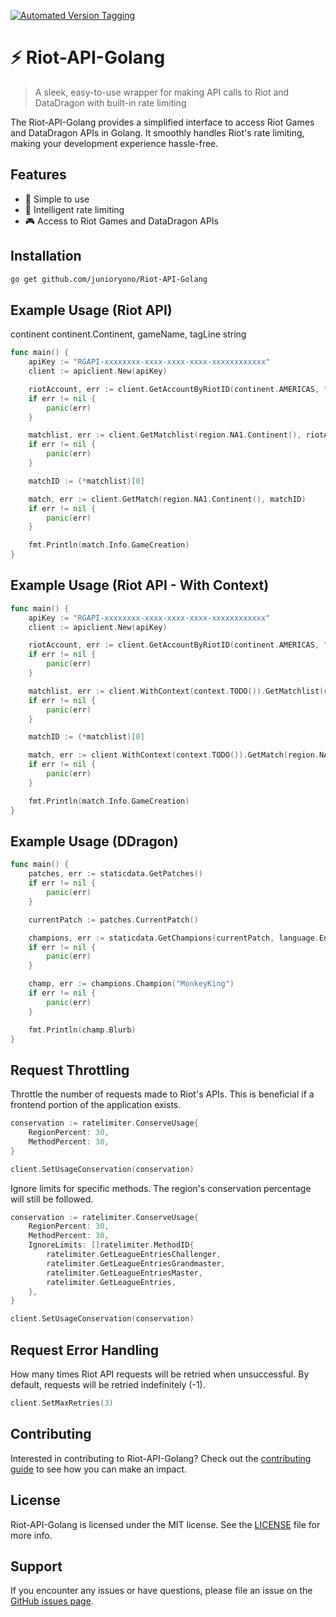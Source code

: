 [![Automated Version Tagging](https://github.com/junioryono/Riot-API-Golang/actions/workflows/tagging.yml/badge.svg)](https://github.com/junioryono/Riot-API-Golang/actions/workflows/tagging.yml)

# ⚡️ Riot-API-Golang

> A sleek, easy-to-use wrapper for making API calls to Riot and DataDragon with built-in rate limiting

The Riot-API-Golang provides a simplified interface to access Riot Games and DataDragon APIs in Golang. It smoothly handles Riot's rate limiting, making your development experience hassle-free.

## Features

- 🚀 Simple to use
- 🧠 Intelligent rate limiting
- 🎮 Access to Riot Games and DataDragon APIs

## Installation

```bash
go get github.com/junioryono/Riot-API-Golang
```

## Example Usage (Riot API)

continent continent.Continent, gameName, tagLine string

```go
func main() {
	apiKey := "RGAPI-xxxxxxxx-xxxx-xxxx-xxxx-xxxxxxxxxxxx"
	client := apiclient.New(apiKey)

	riotAccount, err := client.GetAccountByRiotID(continent.AMERICAS, "Mighty Junior", "NA1")
	if err != nil {
		panic(err)
	}

	matchlist, err := client.GetMatchlist(region.NA1.Continent(), riotAccount.Puuid, nil)
	if err != nil {
		panic(err)
	}

	matchID := (*matchlist)[0]

	match, err := client.GetMatch(region.NA1.Continent(), matchID)
	if err != nil {
		panic(err)
	}

	fmt.Println(match.Info.GameCreation)
}
```

## Example Usage (Riot API - With Context)

```go
func main() {
	apiKey := "RGAPI-xxxxxxxx-xxxx-xxxx-xxxx-xxxxxxxxxxxx"
	client := apiclient.New(apiKey)

	riotAccount, err := client.GetAccountByRiotID(continent.AMERICAS, "Mighty Junior", "NA1")
	if err != nil {
		panic(err)
	}

	matchlist, err := client.WithContext(context.TODO()).GetMatchlist(region.NA1.Continent(), riotAccount.Puuid, nil)
	if err != nil {
		panic(err)
	}

	matchID := (*matchlist)[0]

	match, err := client.WithContext(context.TODO()).GetMatch(region.NA1.Continent(), matchID)
	if err != nil {
		panic(err)
	}

	fmt.Println(match.Info.GameCreation)
}
```

## Example Usage (DDragon)

```go
func main() {
	patches, err := staticdata.GetPatches()
	if err != nil {
		panic(err)
	}

	currentPatch := patches.CurrentPatch()

	champions, err := staticdata.GetChampions(currentPatch, language.EnglishUnitedStates)
	if err != nil {
		panic(err)
	}

	champ, err := champions.Champion("MonkeyKing")
	if err != nil {
		panic(err)
	}

	fmt.Println(champ.Blurb)
}
```

## Request Throttling

Throttle the number of requests made to Riot's APIs.
This is beneficial if a frontend portion of the application exists.

```go
conservation := ratelimiter.ConserveUsage{
    RegionPercent: 30,
    MethodPercent: 30,
}

client.SetUsageConservation(conservation)
```

Ignore limits for specific methods.
The region's conservation percentage will still be followed.

```go
conservation := ratelimiter.ConserveUsage{
    RegionPercent: 30,
    MethodPercent: 30,
    IgnoreLimits: []ratelimiter.MethodID{
        ratelimiter.GetLeagueEntriesChallenger,
        ratelimiter.GetLeagueEntriesGrandmaster,
        ratelimiter.GetLeagueEntriesMaster,
        ratelimiter.GetLeagueEntries,
    },
}

client.SetUsageConservation(conservation)
```

## Request Error Handling

How many times Riot API requests will be retried when unsuccessful. By default, requests will be retried indefinitely (-1).

```go
client.SetMaxRetries(3)
```

## Contributing

Interested in contributing to Riot-API-Golang? Check out the [contributing guide](CONTRIBUTING.md) to see how you can make an impact.

## License

Riot-API-Golang is licensed under the MIT license. See the [LICENSE](LICENSE) file for more info.

## Support

If you encounter any issues or have questions, please file an issue on the [GitHub issues page](https://github.com/junioryono/Riot-API-Golang/issues).

